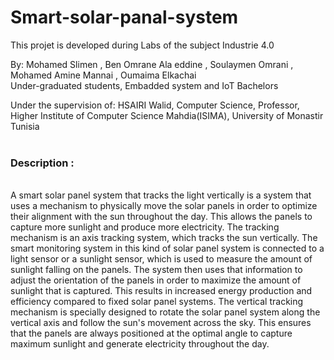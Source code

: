 # Smart-solar-panal-system

This projet is developed during Labs of the subject Industrie 4.0

By:
Mohamed Slimen , Ben Omrane Ala eddine , Soulaymen Omrani , Mohamed Amine Mannai , Oumaima Elkachai <br>
Under-graduated students, 
Embadded system and IoT Bachelors 


Under the supervision of:
HSAIRI Walid, 
Computer Science, Professor,
Higher Institute of Computer Science Mahdia(ISIMA),
University of Monastir Tunisia
<br>
<br>
<h3>Description :</h3>
<br>
A smart solar panel system that tracks the light vertically is a system that uses a mechanism to physically move the solar panels in order to optimize their alignment with the sun throughout the day. This allows the panels to capture more sunlight and produce more electricity. The tracking mechanism is an axis tracking system, which tracks the sun vertically.
The smart monitoring system in this kind of solar panel system is connected to a light sensor or a sunlight sensor, which is used to measure the amount of sunlight falling on the panels. The system then uses that information to adjust the orientation of the panels in order to maximize the amount of sunlight that is captured. This results in increased energy production and efficiency compared to fixed solar panel systems.
The vertical tracking mechanism is specially designed to rotate the solar panel system along the vertical axis and follow the sun's movement across the sky. This ensures that the panels are always positioned at the optimal angle to capture maximum sunlight and generate electricity throughout the day.
